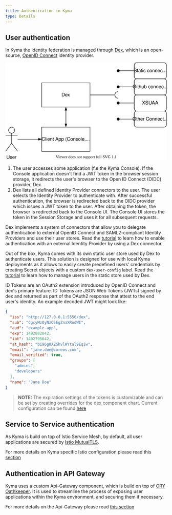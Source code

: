 ```yaml
---
title: Authentication in Kyma
type: Details
---
```


## User authentication
In Kyma the identity federation is managed through [Dex](https://github.com/dexidp/dex), which is an open-source, [OpenID Connect](https://openid.net/connect/) identity provider.

![Dex diagram](./assets/dex.svg)

1. The user accesses some application (f.e the Kyma Console). If the Console application doesn't find a JWT token in the browser session storage, it redirects the user's browser to the Open ID Connect (OIDC) provider, Dex.
2. Dex lists all defined Identity Provider connectors to the user. The user selects the Identity Provider to authenticate with. After successful authentication, the browser is redirected back to the OIDC provider which issues a JWT token to the user. After obtaining the token, the browser is redirected back to the Console UI. The Console UI stores the token in the Session Storage and uses it for all subsequent requests.

Dex implements a system of connectors that allow you to delegate authentication to external OpenID Connect and SAML2-compliant Identity Providers and use their user stores. Read the [tutorial](#tutorials-add-an-identity-provider-to-dex) to learn how to enable authentication with an external Identity Provider by using a Dex connector.

Out of the box, Kyma comes with its own static user store used by Dex to authenticate users. This solution is designed for use with local Kyma deployments as it allows to easily create predefined users' credentials by creating Secret objects with a custom `dex-user-config` label.
Read the [tutorial](#tutorials-manage-static-users-in-dex) to learn how to manage users in the static store used by Dex.

ID Tokens are an OAuth2 extension introduced by OpenID Connect and dex's primary feature. ID Tokens are JSON Web Tokens (JWTs) signed by dex and returned as part of the OAuth2 response that attest to the end user's identity. An example decoded JWT might look like:

```json
{
  "iss": "http://127.0.0.1:5556/dex",
  "sub": "CgcyMzQyNzQ5EgZnaXRodWI",
  "aud": "example-app",
  "exp": 1492882042,
  "iat": 1492795642,
  "at_hash": "bi96gOXZShvlWYtal9Eqiw",
  "email": "jane.doe@coreos.com",
  "email_verified": true,
  "groups": [
    "admins",
    "developers"
  ],
  "name": "Jane Doe"
}
```

>**NOTE:** The expiration settings of the tokens is customizable and can be set by creating overrides for the dex component chart. Current configuration can be found [here](https://github.com/kyma-project/kyma/blob/master/resources/dex/values.yaml)

## Service to Service authentication
As Kyma is build on top of Istio Service Mesh, by default, all user applications are secured by [Istio MutualTLS](https://istio.io/latest/docs/concepts/security/#mutual-tls-authentication). 

For more details on Kyma specific Istio configuration please read this [section](components/service-mesh/#details-istio-setup-in-kyma-kyma-specific-configuration)

## Authentication in API Gateway
Kyma uses a custom Api-Gateway component, which is build on top of [ORY Oathkeeper](https://www.ory.sh/oathkeeper/docs/). It is used to streamline the process of exposing user applications within the Kyma environment, and securing them if necessary. 

For more details on the Api-Gateway please read [this section](/components/api-gateway/#overview-overview)